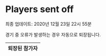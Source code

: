 # Players sent off
최종 업데이트: 2020년 12월 23일 22시 55분


경기 중 오류가 발생하는 경우 자동으로 퇴장됩니다.


| 퇴장된 참가자 |
|:---:|